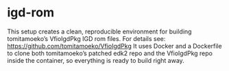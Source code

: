 # igd-rom
This setup creates a clean, reproducible environment for building tomitamoeko’s VfioIgdPkg IGD rom files. For details see: https://github.com/tomitamoeko/VfioIgdPkg  It uses Docker and a Dockerfile to clone both tomitamoeko’s patched edk2 repo and the VfioIgdPkg repo inside the container, so everything is ready to build right away.
